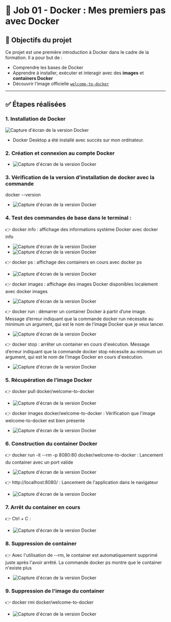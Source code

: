 # 🐳 Job 01 - Docker : Mes premiers pas avec Docker

## 🎯 Objectifs du projet

Ce projet est une première introduction à Docker dans le cadre de la formation. Il a pour but de :

- Comprendre les bases de Docker
- Apprendre à installer, exécuter et interagir avec des **images** et **containers Docker**
- Découvrir l’image officielle [`welcome-to-docker`](https://github.com/docker/welcome-to-docker)

---

## ✅ Étapes réalisées

### 1. Installation de Docker
![Capture d'écran de la version Docker](images/install-docker-01.png)

- Docker Desktop a été installé avec succès sur mon ordinateur.

### 2. Création et connexion au compte Docker
- ![Capture d'écran de la version Docker](images/launch-docker.png)

### 3. Vérification de la version d'installation de docker avec la commande
docker --version
- ![Capture d'écran de la version Docker](images/docker-version.png)

### 4. Test des commandes de base dans le terminal :
👉 docker info : affichage des informations système Docker avec docker info
- ![Capture d'écran de la version Docker](images/docker-info.png)
- ![Capture d'écran de la version Docker](images/docker-info-2.png)

👉 docker ps : affichage des containers en cours avec docker ps
- ![Capture d'écran de la version Docker](images/docker-ps.png)

👉 docker images : affichage des images Docker disponibles localement avec docker images
- ![Capture d'écran de la version Docker](images/docker-images.png)

👉 docker run : démarrer un container Docker à partir d’une image. Message d’erreur indiquant que la commande docker run nécessite au minimum un argument, qui est le nom de l’image Docker que je veux lancer.
- ![Capture d'écran de la version Docker](images/docker-run.png)

👉 docker stop : arrêter un container en cours d'exécution. Message d’erreur indiquant que la commande docker stop nécessite au minimum un argument, qui est le nom de l’image Docker en cours d'exécution.
- ![Capture d'écran de la version Docker](images/docker-stop.png)

### 5. Récupération de l’image Docker
👉 docker pull docker/welcome-to-docker
- ![Capture d'écran de la version Docker](images/docker-pull.png)

👉 docker images docker/welcome-to-docker : Vérification que l'image welcome-to-docker est bien présente
- ![Capture d'écran de la version Docker](images/docker-images-welcome-to-docker.png)

### 6. Construction du container Docker
👉 docker run -it --rm -p 8080:80 docker/welcome-to-docker :  Lancement du container avec un port valide
- ![Capture d'écran de la version Docker](images/docker-run-welcome-to-docker.png)

👉 http://localhost:8080/ : Lancement de l'application dans le navigateur
- ![Capture d'écran de la version Docker](images/docker-navigator.png)

### 7. Arrêt du container en cours
👉 Ctrl + C : 
- ![Capture d'écran de la version Docker](images/docker-stop-welcome-to-docker.png)

### 8. Suppression de container
👉 Avec l'utilisation de --rm, le container est automatiquement supprimé juste après l'avoir arrêté.
La commande docker ps montre que le container n'existe plus
- ![Capture d'écran de la version Docker](images/docker-delete.png)

### 9. Suppression de l'image du container
👉 docker rmi docker/welcome-to-docker
- ![Capture d'écran de la version Docker](images/docker-rmi.png)


